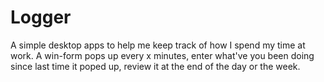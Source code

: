 # Logger
A simple desktop apps to help me keep track of how I spend my time at work.
A win-form pops up every x minutes, enter what've you been doing since last time it poped up, review it at the end of the day or the week.
